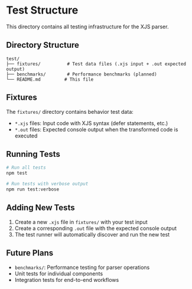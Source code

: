 # Test Structure

This directory contains all testing infrastructure for the XJS parser.

## Directory Structure

```
test/
├── fixtures/          # Test data files (.xjs input + .out expected output)
├── benchmarks/        # Performance benchmarks (planned)
└── README.md         # This file
```

## Fixtures

The `fixtures/` directory contains behavior test data:

- `*.xjs` files: Input code with XJS syntax (defer statements, etc.)
- `*.out` files: Expected console output when the transformed code is executed

## Running Tests

```bash
# Run all tests
npm test

# Run tests with verbose output
npm run test:verbose
```

## Adding New Tests

1. Create a new `.xjs` file in `fixtures/` with your test input
2. Create a corresponding `.out` file with the expected console output
3. The test runner will automatically discover and run the new test

## Future Plans

- `benchmarks/`: Performance testing for parser operations
- Unit tests for individual components
- Integration tests for end-to-end workflows
